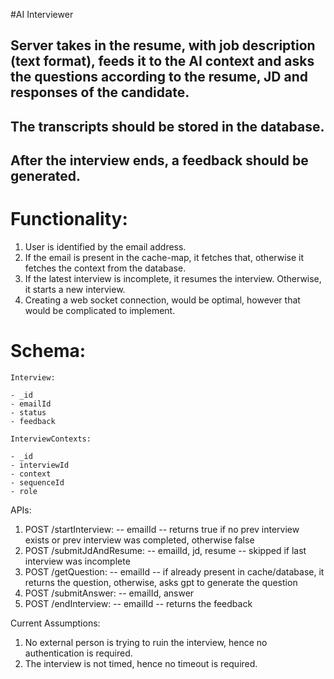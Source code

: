 #AI Interviewer

## Server takes in the resume, with job description (text format), feeds it to the AI context and asks the questions according to the resume, JD and responses of the candidate.

## The transcripts should be stored in the database.

## After the interview ends, a feedback should be generated.

# Functionality:

1. User is identified by the email address.
2. If the email is present in the cache-map, it fetches that, otherwise it fetches the context from the database.
3. If the latest interview is incomplete, it resumes the interview. Otherwise, it starts a new interview.
4. Creating a web socket connection, would be optimal, however that would be complicated to implement.

# Schema:

```
Interview:

- _id
- emailId
- status
- feedback

InterviewContexts:

- _id
- interviewId
- context
- sequenceId
- role

```

APIs:

1. POST /startInterview: -- emailId -- returns true if no prev interview exists or prev interview was completed, otherwise false
2. POST /submitJdAndResume: -- emailId, jd, resume -- skipped if last interview was incomplete
3. POST /getQuestion: -- emailId -- if already present in cache/database, it returns the question, otherwise, asks gpt to generate the question
4. POST /submitAnswer: -- emailId, answer
5. POST /endInterview: -- emailId -- returns the feedback

Current Assumptions:

1. No external person is trying to ruin the interview, hence no authentication is required.
2. The interview is not timed, hence no timeout is required.
